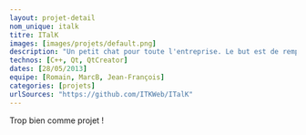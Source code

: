 ```yaml
---
layout: projet-detail
nom_unique: italk
titre: ITalK
images: [images/projets/default.png]
description: "Un petit chat pour toute l'entreprise. Le but est de remplacer Skype que nous utilisons en interne, car on ne sait ce qu'il fait de nos données et c'est toujours galère pour un nouveau de devoir rajouter tout ITK."
technos: [C++, Qt, QtCreator]
dates: [28/05/2013]
equipe: [Romain, MarcB, Jean-François]
categories: [projets]
urlSources: "https://github.com/ITKWeb/ITalK"
---
```

Trop bien comme projet !